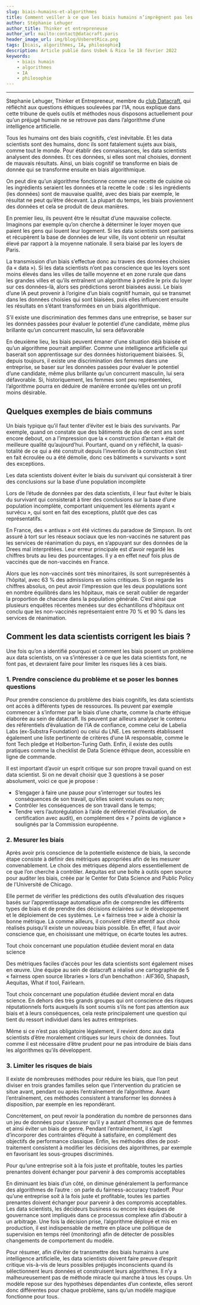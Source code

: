 ```yaml
---
slug: biais-humains-et-algorithmes
title: Comment veiller à ce que les biais humains n’imprègnent pas les algorithmes ?  
author: Stéphanie Lehuger
author_title: Thinker et entrepreneuse
author_url: mailto:contact@datacraft.paris
header_image_url: img/blog/UsberetRica.png
tags: [biais, algorithmes, IA, philosophie]
description: Article publié dans Usbek & Rica le 18 février 2022
keywords:
    - biais humain
    - algorithmes
    - IA
    - philosophie
---
```


<!--truncate-->


---


<div style={{'marginTop': '1em', 'marginBottom': '2em'}}>
<div className="warning" style={{'fontSize': '28px', 'color': '#69337A', 'padding': '1.0em'}}>
Stephanie Lehuger, Thinker et Entrepreneur, membre du <u>club Datacraft</u>, qui réfléchit aux questions éthiques soulevées par l’IA, nous explique dans cette tribune de quels outils et méthodes nous disposons actuellement pour qu’un préjugé humain ne se retrouve pas dans l’algorithme d’une intelligence artificielle.
</div>
</div>


Tous les humains ont des biais cognitifs, c’est inévitable. Et les data scientists sont des humains, donc ils sont fatalement sujets aux biais, comme tout le monde. Pour établir des connaissances, les data scientists analysent des données. Et ces données, si elles sont mal choisies, donnent de mauvais résultats. Ainsi, un biais cognitif se transforme en biais de donnée qui se transforme ensuite en biais algorithmique.

On peut dire qu’un algorithme fonctionne comme une recette de cuisine où les ingrédients seraient les données et la recette le code : si les ingrédients (les données) sont de mauvaise qualité, avec des biais par exemple, le résultat ne peut qu’être décevant. La plupart du temps, les biais proviennent des données et cela se produit de deux manières.

En premier lieu, ils peuvent être le résultat d’une mauvaise collecte. Imaginons par exemple qu’on cherche à déterminer le loyer moyen que paient les gens qui louent leur logement. Si les data scientists sont parisiens et récupèrent la base de données de leur ville, ils vont obtenir un résultat élevé par rapport à la moyenne nationale. Il sera biaisé par les loyers de Paris.

La transmission d’un biais s’effectue donc au travers des données choisies (la « data »). Si les data scientists n’ont pas conscience que les loyers sont moins élevés dans les villes de taille moyenne et en zone rurale que dans les grandes villes et qu’ils entraînent un algorithme à prédire le prix du loyer sur ces données-là, alors ses prédictions seront biaisées aussi. Le biais d’une IA peut provenir à l’origine d’un biais cognitif humain, qui se transmet dans les données choisies qui sont biaisées, puis elles influencent ensuite les résultats en s’étant transformées en un biais algorithmique.


<div style={{'marginTop': '1em', 'marginBottom': '2em'}}>
<div className="warning" style={{'fontSize': '24px', 'color': '#69337A', 'borderLeft': 'solid #805AD5 4px', 'padding': '0.7em'}}>
S’il existe une discrimination des femmes dans une entreprise, se baser sur les données passées pour évaluer le potentiel d’une candidate, même plus brillante qu’un concurrent masculin, lui sera défavorable
</div>
</div>


En deuxième lieu, les biais peuvent émaner d’une situation déjà biaisée et qu’un algorithme pourrait amplifier. Comme une intelligence artificielle qui baserait son apprentissage sur des données historiquement biaisées. Si, depuis toujours, il existe une discrimination des femmes dans une entreprise, se baser sur les données passées pour évaluer le potentiel d’une candidate, même plus brillante qu’un concurrent masculin, lui sera défavorable. Si, historiquement, les femmes sont peu représentées, l’algorithme pourra en déduire de manière erronée qu’elles ont un profil moins désirable.


<h2> Quelques exemples de biais communs </h2>

Un biais typique qu’il faut tenter d’éviter est le biais des survivants. Par exemple, quand on constate que des bâtiments de plus de cent ans sont encore debout, on a l’impression que la « construction d’antan » était de meilleure qualité qu’aujourd’hui. Pourtant, quand on y réfléchit, la quasi-totalité de ce qui a été construit depuis l’invention de la construction s’est en fait écroulée ou a été démolie, donc ces bâtiments « survivants » sont des exceptions.


<div style={{'marginTop': '1em', 'marginBottom': '2em'}}>
<div className="warning" style={{'fontSize': '24px', 'color': '#69337A', 'borderLeft': 'solid #805AD5 4px', 'padding': '0.7em'}}>
Les data scientists doivent éviter le biais du survivant qui consisterait à tirer des conclusions sur la base d’une population incomplète
</div>
</div>

<!-- > Les data scientists doivent éviter le biais du survivant qui consisterait à tirer des conclusions sur la base d’une population incomplète  -->


Lors de l’étude de données par des data scientists, il leur faut éviter le biais du survivant qui consisterait à tirer des conclusions sur la base d’une population incomplète, comportant uniquement les éléments ayant « survécu », qui sont en fait des exceptions, plutôt que des cas représentatifs.

En France, des « antivax » ont été victimes du paradoxe de Simpson. Ils ont assuré à tort sur les réseaux sociaux que les non-vaccinés ne saturent pas les services de réanimation du pays, en s’appuyant sur des données de la Drees mal interprétées. Leur erreur principale est d’avoir regardé les chiffres bruts au lieu des pourcentages. Il y a en effet neuf fois plus de vaccinés que de non-vaccinés en France. 

Alors que les non-vaccinés sont très minoritaires, ils sont surreprésentés à l’hôpital, avec 63 % des admissions en soins critiques. Si on regarde les chiffres absolus, on peut avoir l’impression que les deux populations sont en nombre équilibrés dans les hôpitaux, mais ce serait oublier de regarder la proportion de chacune dans la population générale. C’est ainsi que plusieurs enquêtes récentes menées sur des échantillons d’hôpitaux ont conclu que les non-vaccinés représentaient entre 70 % et 90 % dans les services de réanimation.


<h2> Comment les data scientists corrigent les biais ? </h2>

Une fois qu’on a identifié pourquoi et comment les biais posent un problème aux data scientists, on va s’intéresser à ce que les data scientists font, ne font pas, et devraient faire pour limiter les risques liés à ces biais.


<h3> 1. Prendre conscience du problème et se poser les bonnes questions </h3>

Pour prendre conscience du problème des biais cognitifs, les data scientists ont accès à différents types de ressources. Ils peuvent par exemple commencer à s’informer par le biais d’une charte, comme la charte éthique élaborée au sein de datacraft. Ils peuvent par ailleurs analyser le contenu des référentiels d’évaluation de l’IA de confiance, comme celui de Labelia Labs (ex-Substra Foundation) ou celui du LNE. Les serments établissent également une liste pertinente de critères d’une IA responsable, comme le font Tech pledge et Holberton-Turing Oath. Enfin, il existe des outils pratiques comme la checklist de Data Science éthique deon, accessible en ligne de commande.

Il est important d’avoir un esprit critique sur son propre travail quand on est data scientist. Si on ne devait choisir que 3 questions à se poser absolument, voici ce que je propose :

 - S’engager à faire une pause pour s’interroger sur toutes les conséquences de son travail, qu’elles soient voulues ou non;
 - Contrôler les conséquences de son travail dans le temps;
 - Tendre vers l’autorégulation à l’aide de référentiel d’évaluation, de certification avec audit), en complément des « 7 points de vigilance » soulignés par la Commission européenne.


<h3> 2. Mesurer les biais </h3>

Après avoir pris conscience de la potentielle existence de biais, la seconde étape consiste à définir des métriques appropriées afin de les mesurer convenablement. Le choix des métriques dépend alors essentiellement de ce que l’on cherche à contrôler. Aequitas est une boîte à outils open source pour auditer les biais, créée par le Center for Data Science and Public Policy de l’Université de Chicago. 

Elle permet de vérifier les prédictions des outils d’évaluation des risques basés sur l’apprentissage automatique afin de comprendre les différents types de biais et de prendre des décisions éclairées sur le développement et le déploiement de ces systèmes. Le « fairness tree » aide à choisir la bonne métrique. Là comme ailleurs, il convient d’être attentif aux choix réalisés puisqu’il existe un nouveau biais possible. En effet, il faut avoir conscience que, en choisissant une métrique, on écarte toutes les autres.

<div style={{'marginTop': '1em', 'marginBottom': '2em'}}>
<div className="warning" style={{'fontSize': '24px', 'color': '#69337A', 'borderLeft': 'solid #805AD5 4px', 'padding': '0.7em'}}>
Tout choix concernant une population étudiée devient moral en data science
</div>
</div>

<!-- > Tout choix concernant une population étudiée devient moral en data science  -->


Des métriques faciles d’accès pour les data scientists sont également mises en œuvre. Une équipe au sein de datacraft a réalisé une cartographie de 5 « fairness open source libraries » lors d’un benchathon : AIF360, Shapash, Aequitas, What if tool, Fairlearn.

Tout choix concernant une population étudiée devient moral en data science. En dehors des très grands groupes qui ont conscience des risques réputationnels forts auxquels ils sont soumis s’ils ne font pas attention aux biais et à leurs conséquences, cela reste principalement une question qui tient du ressort individuel dans les autres entreprises.

Même si ce n’est pas obligatoire légalement, il revient donc aux data scientists d’être moralement critiques sur leurs choix de données. Tout comme il est nécessaire d’être prudent pour ne pas introduire de biais dans les algorithmes qu’ils développent.


<h3> 3. Limiter les risques de biais </h3>

Il existe de nombreuses méthodes pour réduire les biais, que l’on peut diviser en trois grandes familles selon que l’intervention du praticien se situe avant, pendant ou après l’entraînement de l’algorithme. Avant l’entraînement, ces méthodes consistent à transformer les données à disposition, par exemple en les repondérant.

Concrètement, on peut revoir la pondération du nombre de personnes dans un jeu de données pour s’assurer qu’il y a autant d’hommes que de femmes et ainsi éviter un biais de genre. Pendant l’entraînement, il s’agit d’incorporer des contraintes d’équité à satisfaire, en complément des objectifs de performance classique. Enfin, les méthodes dites de post-traitement consistent à modifier les décisions des algorithmes, par exemple en favorisant les sous-groupes discriminés.


<div style={{'marginTop': '1em', 'marginBottom': '2em'}}>
<div className="warning" style={{'fontSize': '24px', 'color': '#69337A', 'borderLeft': 'solid #805AD5 4px', 'padding': '0.7em'}}>
Pour qu’une entreprise soit à la fois juste et profitable, toutes les parties prenantes doivent échanger pour parvenir à des compromis acceptables 
</div>
</div>

<!-- > Pour qu’une entreprise soit à la fois juste et profitable, toutes les parties prenantes doivent échanger pour parvenir à des compromis acceptables  -->


En diminuant les biais d’un côté, on diminue généralement la performance des algorithmes de l’autre : on parle du fairness-accuracy tradeoff. Pour qu’une entreprise soit à la fois juste et profitable, toutes les parties prenantes doivent échanger pour parvenir à des compromis acceptables. Les data scientists, les décideurs business ou encore les équipes de gouvernance sont impliqués dans ce processus complexe afin d’aboutir à un arbitrage. Une fois la décision prise, l’algorithme déployé et mis en production, il est indispensable de mettre en place une politique de supervision en temps réel (monitoring) afin de détecter de possibles changements de comportement du modèle.

Pour résumer, afin d’éviter de transmettre des biais humains à une intelligence artificielle, les data scientists doivent faire preuve d’esprit critique vis-à-vis de leurs possibles préjugés inconscients quand ils sélectionnent leurs données et construisent leurs algorithmes. Il n’y a malheureusement pas de méthode miracle qui marche à tous les coups. Un modèle repose sur des hypothèses dépendantes d’un contexte, elles seront donc différentes pour chaque problème, sans qu’un modèle magique fonctionne pour tous.

